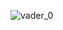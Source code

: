![vader_0](https://github.com/FarukTekin/FarukTekin/assets/86856272/ef21c922-8975-4110-b2ac-60c31088de99)
